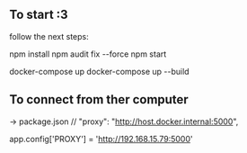 ## To start :3

follow the next steps:

npm install
npm audit fix --force
npm start

docker-compose up
docker-compose up --build

## To connect from ther computer

-> package.json
// "proxy": "http://host.docker.internal:5000",

app.config['PROXY'] = 'http://192.168.15.79:5000'
